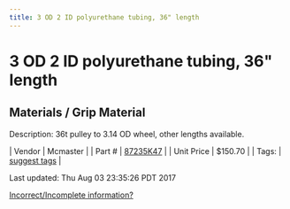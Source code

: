 ```yaml
---
title: 3 OD 2 ID polyurethane tubing, 36" length
---
```


# 3 OD 2 ID polyurethane tubing, 36" length
## Materials / Grip Material
Description: 	36t pulley to 3.14 OD wheel, other lengths available. 

| Vendor | Mcmaster | 
| Part # | [87235K47](https://www.mcmaster.com/#87235K47) | 
| Unit Price | $150.70 | 
| Tags: | [suggest tags](https://docs.google.com/forms/d/e/1FAIpQLSeWyY8v3RgOty-MyWmh9U0iivNYN_molChYyS-0U-o-kOAv_g/viewform) | 

Last updated: Thu Aug 03 23:35:26 PDT 2017

 [Incorrect/Incomplete information?](https://docs.google.com/forms/d/e/1FAIpQLSeWyY8v3RgOty-MyWmh9U0iivNYN_molChYyS-0U-o-kOAv_g/viewform)